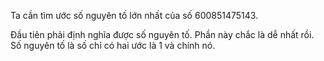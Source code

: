 Ta cần tìm ước số nguyên tố lớn nhất của số 600851475143.

Đầu tiên phải định nghĩa được số nguyên tố. Phần này chắc là dễ nhất rồi. Số nguyên tố là số chỉ có hai ước là 1 và chính nó.
